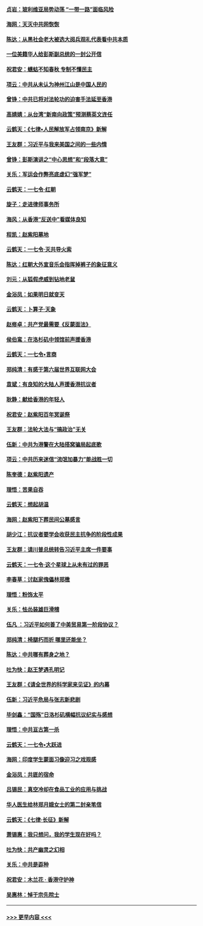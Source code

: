 #### [贞岩：玻利维亚局势动荡 “一带一路”面临风险](../pages/nsc993/n11619480.md?t=10300333) 
#### [海网：天灭中共网恢恢](../pages/nsc993/n11618261.md?t=10300333) 
#### [陈达：从黑社会老大被选大阅兵观礼代表看中共本质](../pages/nsc993/n11618229.md?t=10300333) 
#### [一位美籍华人给彭斯副总统的一封公开信](../pages/nsc993/n11616906.md?t=10300333) 
#### [祝君安：蟪蛄不知春秋  专制不懂民主](../pages/nsc993/n11616882.md?t=10300333) 
#### [项云：中共从未认为神州江山是中国人民的](../pages/nsc993/n11616763.md?t=10300333) 
#### [曾铮：中共已将对法轮功的迫害手法延至香港](../pages/nsc993/n11616561.md?t=10300333) 
#### [高婧婧：从台湾“新南向政策”预测蔡英文连任](../pages/nsc993/n11616518.md?t=10300333) 
#### [云鹤天：《七律▪人民解放军占领南京》新解](../pages/nsc993/n11616490.md?t=10300333) 
#### [王友群：习近平与我来美国之间的一些内情](../pages/nsc993/n11615052.md?t=10300333) 
#### [曾铮：彭斯演讲之“中心思想”和“段落大意”](../pages/nsc993/n11615020.md?t=10300333) 
#### [关乐：军运会作弊亮底虚幻“强军梦”](../pages/nsc993/n11615008.md?t=10300333) 
#### [云鹤天：一七令‧红朝](../pages/nsc993/n11615000.md?t=10300333) 
#### [旋子：走进律师事务所](../pages/nsc993/n11614894.md?t=10300333) 
#### [海风：从香港“反送中”看媒体良知](../pages/nsc993/n11614480.md?t=10300333) 
#### [程凯：赵紫阳墓地](../pages/nsc993/n11614464.md?t=10300333) 
#### [云鹤天：一七令‧灭共导火索](../pages/nsc993/n11613471.md?t=10300333) 
#### [陈达：红朝大外宣音乐会指挥掉裤子的象征意义](../pages/nsc993/n11613456.md?t=10300333) 
#### [刘元：从狐假虎威到钻地老鼠](../pages/nsc993/n11612832.md?t=10300333) 
#### [金浴凤：如果明日就变天](../pages/nsc993/n11611135.md?t=10300333) 
#### [云鹤天：卜算子‧天象](../pages/nsc993/n11609023.md?t=10300333) 
#### [赵修卓：共产党最需要《反蒙面法》](../pages/nsc993/n11608006.md?t=10300333) 
#### [侯伯鸾：在洛杉矶中领馆前声援香港](../pages/nsc993/n11607802.md?t=10300333) 
#### [云鹤天：一七令•言商](../pages/nsc993/n11606248.md?t=10300333) 
#### [郑纯清：有感于第六届世界互联网大会](../pages/nsc993/n11604718.md?t=10300333) 
#### [袁斌：有良知的大陆人声援香港抗议者](../pages/nsc993/n11603673.md?t=10300333) 
#### [耿静：献给香港的年轻人](../pages/nsc993/n11602462.md?t=10300333) 
#### [祝君安：赵紫阳百年冥诞祭](../pages/nsc993/n11601386.md?t=10300333) 
#### [王友群：法轮大法与“搞政治”无关](../pages/nsc993/n11601658.md?t=10300333) 
#### [伍新：中共为港警在大陆搭窝骗局起底歌](../pages/nsc993/n11601536.md?t=10300333) 
#### [项云：中共历来迷信“流氓加暴力”能战胜一切](../pages/nsc993/n11601496.md?t=10300333) 
#### [陈奎德：赵紫阳遗产](../pages/nsc993/n11601444.md?t=10300333) 
#### [理悟：苦果自吞](../pages/nsc993/n11601385.md?t=10300333) 
#### [云鹤天：想起胡温](../pages/nsc993/n11600033.md?t=10300333) 
#### [海网：赵紫阳下葬民间公墓感言](../pages/nsc993/n11600021.md?t=10300333) 
#### [胡少江：抗议者要学会收获民主抗争的阶段性成果](../pages/nsc993/n11599626.md?t=10300333) 
#### [王友群：请川普总统转告习近平主席一件要事](../pages/nsc993/n11599533.md?t=10300333) 
#### [云鹤天：一七令‧这个星球上从未有过的罪恶](../pages/nsc993/n11598881.md?t=10300333) 
#### [李春草：讨赵家傀儡林郑檄](../pages/nsc993/n11598789.md?t=10300333) 
#### [理悟：粉饰太平](../pages/nsc993/n11598776.md?t=10300333) 
#### [关乐：怯怂装雄巨滑稽](../pages/nsc993/n11598767.md?t=10300333) 
#### [伍凡 ：习近平如何善了中美贸易第一阶段协议？](../pages/nsc993/n11596305.md?t=10300333) 
#### [郑纯清：椅腿朽而折 哪里还能坐？](../pages/nsc993/n11596273.md?t=10300333) 
#### [陈达：中共哪有葬身之地？](../pages/nsc993/n11596253.md?t=10300333) 
#### [吐为快：赵王梦遇孔明记](../pages/nsc993/n11596208.md?t=10300333) 
#### [王友群：《请全世界的科学家来见证》的内幕](../pages/nsc993/n11594091.md?t=10300333) 
#### [伍新：习近平危局与张志新悲剧](../pages/nsc993/n11594089.md?t=10300333) 
#### [毕剑鑫：“国殇”日洛杉矶横幅抗议纪实与感想](../pages/nsc993/n11591301.md?t=10300333) 
#### [理悟：中共亘古第一杀](../pages/nsc993/n11590734.md?t=10300333) 
#### [云鹤天：一七令•大跃进](../pages/nsc993/n11590699.md?t=10300333) 
#### [海网：印度学生蒙面习像迎习之戏观感](../pages/nsc993/n11590675.md?t=10300333) 
#### [金浴凤：共匪的宿命](../pages/nsc993/n11586383.md?t=10300333) 
#### [吕锡民：真空冷却在食品工业的应用与挑战](../pages/nsc993/n11585819.md?t=10300333) 
#### [华人医生给林郑月娥女士的第二封亲笔信](../pages/nsc993/n11585124.md?t=10300333) 
#### [云鹤天：《七律·长征》新解](../pages/nsc993/n11584578.md?t=10300333) 
#### [萧锡惠：我只想问，我的学生现在好吗？](../pages/nsc993/n11583828.md?t=10300333) 
#### [吐为快：共产幽灵之幻相](../pages/nsc993/n11583224.md?t=10300333) 
#### [关乐：中共是孬种](../pages/nsc993/n11582099.md?t=10300333) 
#### [祝君安：木兰花 · 香港守护神](../pages/nsc993/n11581782.md?t=10300333) 
#### [吴惠林：悼于宗先院士](../pages/nsc993/n11580283.md?t=10300333) 

----
#### [ >>> 更早内容 <<< ](../indexes/nsc993-earlier.md)
